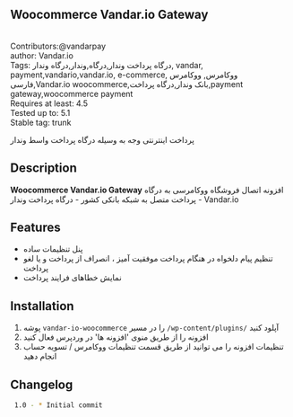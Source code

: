 ﻿## Woocommerce Vandar.io Gateway
<br>
Contributors:@vandarpay<br>
author: Vandar.io<br>
Tags:  درگاه پرداخت وندار,درگاه,وندار,درگاه وندار, vandar, payment,vandario,vandar.io, e-commerce, ووکامرس, ووکامرس فارسی,Vandar.io woocommerce,بانک وندار,درگاه پرداخت,payment gateway,woocommerce payment<br>
Requires at least: 4.5<br>
Tested up to: 5.1<br>
Stable tag: trunk<br>

پرداخت اینترنتی وجه به وسیله درگاه پرداخت واسط وندار

## Description

**Woocommerce  Vandar.io Gateway** افزونه اتصال فروشگاه ووکامرسی به درگاه پرداخت متصل به شبکه بانکی کشور - درگاه پرداخت وندار - Vandar.io
<br>

## Features
 * پنل تنظیمات ساده<br>
 * تنظیم پیام دلخواه در هنگام پرداخت موفقیت آمیز ، انصراف از پرداخت و یا لغو پرداخت<br>
 * نمایش خطاهای فرایند پرداخت
 
 ## Installation

 1. پوشه `vandar-io-woocommerce` را در مسیر `/wp-content/plugins/` آپلود کنید<br>
 2. افزونه را از طریق منوی 'افزونه ها' در وردپرس فعال کنید<br>
 3. تنظیمات افزونه را می توانید از طریق قسمت تنظیمات ووکامرس / تسویه حساب انجام دهید


## Changelog




```bash
 1.0 - * Initial commit
```

